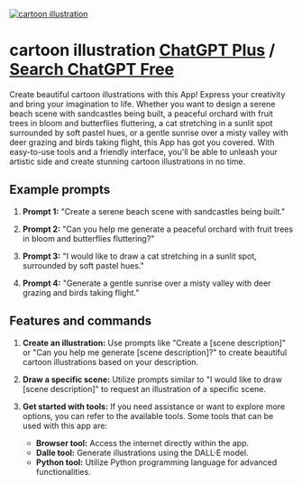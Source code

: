 
[![cartoon illustration](https://files.oaiusercontent.com/file-RjEn0e66R1siSqpRh9z1Cq3x?se=2123-10-17T05%3A32%3A12Z&sp=r&sv=2021-08-06&sr=b&rscc=max-age%3D31536000%2C%20immutable&rscd=attachment%3B%20filename%3DDALL%25C2%25B7E%25202023-11-10%252013.31.31%2520-%2520A%2520cartoon%2520illustration%2520of%2520a%2520cat%2520stretching%2520in%2520a%2520sunlit%2520spot.%2520The%2520scene%2520is%2520surrounded%2520by%2520soft%2520pastel%2520hues%2520creating%2520a%2520calm%2520and%2520healing%2520atmosphere.%2520The%2520s.png&sig=IP9iVg5Pg3Vtk6vMmyO3wHVkNcEC5TMBsYUb4jAyWMo%3D)](https://chat.openai.com/g/g-RJIbgCjHU-cartoon-illustration)

# cartoon illustration [ChatGPT Plus](https://chat.openai.com/g/g-RJIbgCjHU-cartoon-illustration) / [Search ChatGPT Free](https://gptcall.net/index.html#/?search=cartoon%20illustration)

Create beautiful cartoon illustrations with this App! Express your creativity and bring your imagination to life. Whether you want to design a serene beach scene with sandcastles being built, a peaceful orchard with fruit trees in bloom and butterflies fluttering, a cat stretching in a sunlit spot surrounded by soft pastel hues, or a gentle sunrise over a misty valley with deer grazing and birds taking flight, this App has got you covered. With easy-to-use tools and a friendly interface, you'll be able to unleash your artistic side and create stunning cartoon illustrations in no time.

## Example prompts

1. **Prompt 1:** "Create a serene beach scene with sandcastles being built."

2. **Prompt 2:** "Can you help me generate a peaceful orchard with fruit trees in bloom and butterflies fluttering?"

3. **Prompt 3:** "I would like to draw a cat stretching in a sunlit spot, surrounded by soft pastel hues."

4. **Prompt 4:** "Generate a gentle sunrise over a misty valley with deer grazing and birds taking flight."

## Features and commands

1. **Create an illustration:** Use prompts like "Create a [scene description]" or "Can you help me generate [scene description]?" to create beautiful cartoon illustrations based on your description.

2. **Draw a specific scene:** Utilize prompts similar to "I would like to draw [scene description]" to request an illustration of a specific scene.

3. **Get started with tools:** If you need assistance or want to explore more options, you can refer to the available tools. Some tools that can be used with this app are:
   - **Browser tool:** Access the internet directly within the app.
   - **Dalle tool:** Generate illustrations using the DALL·E model.
   - **Python tool:** Utilize Python programming language for advanced functionalities.


